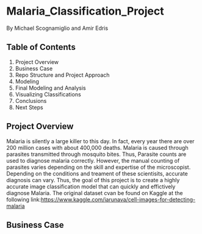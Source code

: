 # Malaria_Classification_Project
By Michael Scognamiglio and Amir Edris 
## Table of Contents
1. Project Overview
1. Business Case 
1. Repo Structure and Project Approach
1. Modeling 
1. Final Modeling and Analysis
1. Visualizing Classifications
1. Conclusions 
1. Next Steps
## Project Overview
Malaria is silently a large killer to this day. In fact, every year there are over 200 million cases with about 400,000 deaths.
Malaria is caused through parasites transmitted through mosquito bites. Thus, Parasite counts are used to diagnose malaria  correctly. However, the manual counting of parasites varies depending on the skill and expertise of the microscopist. Depending on the conditions and treament of these scientisits, accurate diagnosis can vary. Thus, the goal of this project is to create a highly accurate image classification model that can quickly and effictively diagnose Malaria. The original dataset cvan be found on Kaggle at the following link:https://www.kaggle.com/iarunava/cell-images-for-detecting-malaria
## Business Case 
